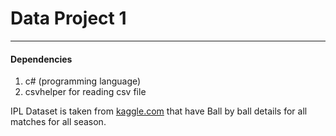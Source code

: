# Data Project 1
---

#### Dependencies
1. c# (programming language)
2. csvhelper for reading csv file

IPL Dataset is taken from [kaggle.com](https://www.kaggle.com/manasgarg/ipl) that have Ball by ball 
details for all matches for all season.
